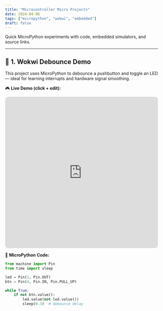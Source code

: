 ```yaml
---
title: "Microcontroller Micro Projects"
date: 2024-04-06
tags: ["micropython", "wokwi", "embedded"]
draft: false
---
```


Quick MicroPython experiments with code, embedded simulators, and source links.

---

## 🧲 1. Wokwi Debounce Demo

This project uses MicroPython to debounce a pushbutton and toggle an LED — ideal for learning interrupts and hardware signal smoothing.

🎮 **Live Demo (click + edit):**

<div style="text-align: center;">
  <iframe width="100%" height="500" src="https://wokwi.com/projects/372153001566564353/embed" frameborder="0" allowfullscreen style="border-radius: 10px;"></iframe>
</div>

🧠 **MicroPython Code:**

```python
from machine import Pin
from time import sleep

led = Pin(2, Pin.OUT)
btn = Pin(4, Pin.IN, Pin.PULL_UP)

while True:
    if not btn.value():
        led.value(not led.value())
        sleep(0.3)  # debounce delay
